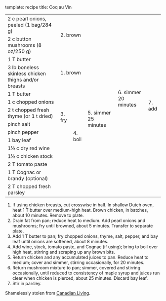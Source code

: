template: recipe
title: Coq au Vin

<table>
  <tr>
    <td>2 c pearl onions, peeled (1 bag/284 g)</td>
    <td rowspan="2" colspan="3">2. brown</td>
    <td rowspan="14" class="vertical">6. simmer 20 minutes</td>
    <td rowspan="15" class="vertical">7. add</td>
  </tr>
  <tr>
    <td>2 c button mushrooms (8 oz/250 g)</td>
  </tr>
  <tr>
    <td>1 T butter</td>
    <td rowspan="2" colspan="2">1. brown</td>
    <td rowspan="12" class="vertical">5. simmer 25 minutes</td>
  </tr>
  <tr>
    <td>3 lb boneless skinless chicken thighs and/or breasts</td>
  </tr>
  <tr>
    <td>1 T butter</td>
    <td rowspan="6">3. fry</td>
    <td rowspan="10">4. boil</td>
  </tr>
  <tr>
    <td>1 c chopped onions</td>
  </tr>
  <tr>
    <td>2 t chopped fresh thyme (or 1 t dried)</td>
  </tr>
  <tr>
    <td>pinch salt</td>
  </tr>
  <tr>
    <td>pinch pepper</td>
  </tr>
  <tr>
    <td>1 bay leaf</td>
  </tr>
  <tr>
    <td>1&frac12; c dry red wine</td>
    <td rowspan="4" class="righthide">
  </tr>
  <tr>
    <td>1&frac12; c chicken stock</td>
  </tr>
  <tr>
    <td>2 T tomato paste</td>
  </tr>
  <tr>
    <td>1 T Cognac or brandy (optional)</td>
  </tr>
  <tr>
    <td>2 T chopped fresh parsley</td>
    <td colspan="4" class="righthide">
  </tr>
</table>

1. If using chicken breasts, cut crosswise in half. In shallow Dutch
   oven, heat 1 T butter over medium-high heat. Brown chicken, in
   batches, about 10 minutes. Remove to plate.
2. Drain fat from pan; reduce heat to medium. Add pearl onions and
   mushrooms; fry until browned, about 5 minutes. Transfer to separate
   plate.
3. Add 1 T butter to pan; fry chopped onions, thyme, salt, pepper, and
   bay leaf until onions are softened, about 8 minutes.
4. Add wine, stock, tomato paste, and Cognac (if using); bring to boil
      over high heat, stirring and scraping up any brown bits.
5. Return chicken and any accumulated juices to pan. Reduce heat to
   medium; cover and simmer, stirring occasionally, for 20 minutes.
6. Return mushroom mixture to pan; simmer, covered and stirring
   occasionally, until reduced to consistency of maple syrup and juices
   run clear when chicken is pierced, about 25 minutes. Discard bay
   leaf.
7. Stir in parsley.

<p class="confession">Shamelessly stolen from <a href="https://www.canadianliving.com/food/food-tips/article/cooking-class-coq-au-vin-recipe">Canadian Living</a>.</p>
